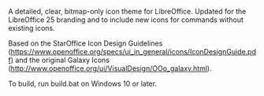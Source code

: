 A detailed, clear, bitmap-only icon theme for LibreOffice. Updated for the LibreOffice 25 branding and to include new icons for commands without existing icons.

Based on the StarOffice Icon Design Guidelines (https://www.openoffice.org/specs/ui_in_general/icons/IconDesignGuide.pdf) and the original Galaxy Icons (http://www.openoffice.org/ui/VisualDesign/OOo_galaxy.html).

To build, run build.bat on Windows 10 or later.
